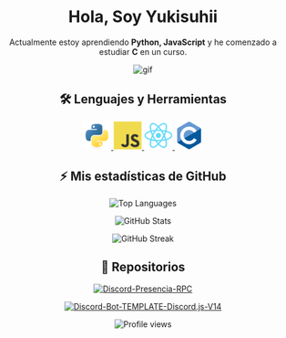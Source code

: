<h1 align="center">Hola, Soy Yukisuhii</h1>
<p align="center">Actualmente estoy aprendiendo <strong>Python, JavaScript</strong> y he comenzado a estudiar <strong>C</strong> en un curso.</p>

<p align="center">
  <img alt="gif" width="500" src="https://i.pinimg.com/originals/a0/37/54/a037544cbb5c58875ace76db08d83ec2.gif">
</p>

<h2 align="center">🛠 Lenguajes y Herramientas</h2>
<p align="center">
  <a href="https://www.python.org" target="_blank" rel="noreferrer"> 
    <img src="https://raw.githubusercontent.com/devicons/devicon/master/icons/python/python-original.svg" alt="python" width="50" height="50"/> 
  </a>
  <a href="https://developer.mozilla.org/en-US/docs/Web/JavaScript" target="_blank" rel="noreferrer"> 
    <img src="https://raw.githubusercontent.com/devicons/devicon/master/icons/javascript/javascript-original.svg" alt="javascript" width="50" height="50"/> 
  </a>
  <a href="https://reactjs.org/" target="_blank" rel="noreferrer"> 
    <img src="https://raw.githubusercontent.com/devicons/devicon/master/icons/react/react-original.svg" alt="react" width="50" height="50"/> 
  </a>
  <a href="https://en.cppreference.com/w/c" target="_blank" rel="noreferrer"> 
    <img src="https://raw.githubusercontent.com/devicons/devicon/master/icons/c/c-original.svg" alt="C" width="50" height="50"/> 
  </a>
</p>

<h2 align="center">⚡ Mis estadísticas de GitHub</h2>
<p align="center">
  <img src="https://github-readme-stats.vercel.app/api/top-langs?username=yukisuhii&show_icons=true&theme=algolia&locale=en&layout=compact" alt="Top Languages" />
</p>
<p align="center">
  <img src="https://github-readme-stats.vercel.app/api?username=yukisuhii&show_icons=true&theme=algolia&locale=en" alt="GitHub Stats" />
</p>
<p align="center">
  <img src="https://github-readme-streak-stats.herokuapp.com/?user=yukisuhii&theme=algolia" alt="GitHub Streak" />
</p>

<h2 align="center">🌟 Repositorios</h2>
<p align="center">
  <a href="https://github.com/Yukisuhii/Discord-Presencia-RPC">
    <img src="https://github-readme-stats.vercel.app/api/pin/?username=Yukisuhii&repo=Discord-Presencia-RPC&theme=algolia" alt="Discord-Presencia-RPC" />
  </a>
</p>
<p align="center">
  <a href="https://github.com/Yukisuhii/Discord-Bot-TEMPLATE-Discord.js-V14">
    <img src="https://github-readme-stats.vercel.app/api/pin/?username=Yukisuhii&repo=Discord-Bot-TEMPLATE-Discord.js-V14&theme=algolia" alt="Discord-Bot-TEMPLATE-Discord.js-V14" />
  </a>
</p>

<p align="center">
  <img src="https://komarev.com/ghpvc/?username=yukisuhii&label=Profile%20views&color=0e75b6&style=flat-square" alt="Profile views" />
</p>
